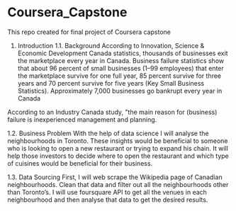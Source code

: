 # Coursera_Capstone
This repo created for final project of Coursera capstone

1.	Introduction
1.1.	Background
According to Innovation, Science & Economic Development Canada statistics, thousands of businesses exit the marketplace every year in Canada. Business failure statistics show that about 96 percent of small businesses (1–99 employees) that enter the marketplace survive for one full year, 85 percent survive for three years and 70 percent survive for five years (Key Small Business Statistics). Approximately 7,000 businesses go bankrupt every year in Canada

According to an Industry Canada study, "the main reason for (business) failure is inexperienced management and planning.

1.2.	Business Problem
With the help of data science I will analyse the neighbourhoods in Toronto. These insights would be beneficial to someone who is looking to open a new restaurant or trying to expand his chain. It will help those investors to decide where to open the restaurant and which type of cuisines would be beneficial for their business.

1.3.	Data Sourcing
First, I will web scrape the Wikipedia page of Canadian neighbourhoods. Clean that data and filter out all the neighbourhoods other than Toronto’s. I will use foursquare API to get all the venues in each neighbourhood and then analyse that data to get the desired results.

